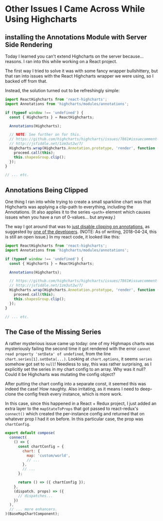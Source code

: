 Other Issues I Came Across While Using Highcharts
=================================================



## installing the Annotations Module with Server Side Rendering

Today I learned you can't extend Highcharts on the server because... reasons.  I ran into this while working on a React project.

The first way I tried to solve it was with some fancy wrapper bullshittery, but that ran into issues with the React Highcharts wrapper we were using, so I backed off from that.

Instead, the solution turned out to be refreshingly simple:

```js
import ReactHighcharts from 'react-highcharts';
import Annotations from 'highcharts/modules/annotations';

if (typeof window !== 'undefined') {
  const { Highcharts } = ReactHighcharts;

  Annotations(Highcharts);

  // NOTE: See further on for this.
  // https://github.com/highcharts/highcharts/issues/7861#issuecomment-365559712
  // http://jsfiddle.net/1zm3ut2w/7/
  Highcharts.wrap(Highcharts.Annotation.prototype, 'render', function (proceed) {
    proceed.call(this);
    this.shapesGroup.clip();
  });
}

// ... etc.
```



## Annotations Being Clipped

One thing I ran into while trying to create a small sparkline chart was that Highcharts was applying a clip-path to everything, including the Annotations.  (It also applies it to the series `<path>` element which causes issues when you have a run of 0-values... but anyway.)

The way I got around that was to [just disable clipping on annotations](http://jsfiddle.net/1zm3ut2w/7/), as suggested by [one of the developers](https://github.com/highcharts/highcharts/issues/7861).  (NOTE: As of writing, 2018-04-24, this is still an open issue.)  In my react code, it looked like this:

```js
import ReactHighcharts from 'react-highcharts';
import Annotations from 'highcharts/modules/annotations';

if (typeof window !== 'undefined') {
  const { Highcharts } = ReactHighcharts;

  Annotations(Highcharts);

  // https://github.com/highcharts/highcharts/issues/7861#issuecomment-365559712
  // http://jsfiddle.net/1zm3ut2w/7/
  Highcharts.wrap(Highcharts.Annotation.prototype, 'render', function (proceed) {
    proceed.call(this);
    this.shapesGroup.clip();
  });
}

// ... etc.
```



## The Case of the Missing Series

A rather mysterious issue came up today: one of my Highmaps charts was mysteriously failing the second time it got rendered with the error `cannot read property 'setData' of undefined`, from the line `chart.series[1].setData(...)`.  Looking at `chart.options`, it seems `series` somehow got set to `null`!  Needless to say, this was rather surprising, as I explicitly set the series in my chart config to an array.  Why was it null?  Could it be Highcharts was mutating the config object?

After putting the chart config into a separate const, it seemed this was indeed the case!  How naughty.  Also irritating, as it means I need to deep-clone the config fresh every instance, which is more work.

In this case, since this happened in a React + Redux project, I just added an extra layer to the `mapStateToProps` that got passed to react-redux's `connect()` which created the per-instance config and returned that on whatever prop I had it on before.  In this particular case, the prop was `chartConfig`.

```js
export default compose(
  connect(
    () => {
      const chartConfig = {
        chart: {
          map: 'custom/world',
          // ...
        },
        // ...
      };

      return () => ({ chartConfig });
    },
    (dispatch, props) => ({
      // dispatches...
    })
  ),
  // ... more enhancers.
)(BaseMapChartComponent);
```
